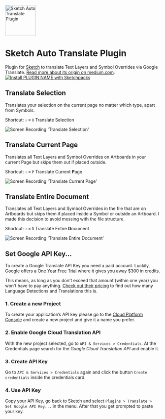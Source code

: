 <img src="https://github.com/symdesign/sketch-auto-translate/raw/master/Assets/logo%402x.png" width="100" height="100" alt="Sketch Auto Translate Plugin">
  
# Sketch Auto Translate Plugin
Plugin for [Sketch](https://www.sketchapp.com/) to translate Text Layers and Symbol Overrides via Google Translate. [Read more about its origin on medium.com](https://medium.com/@symdesign/sketch-auto-translate-plugin-2e0985766228).
[![Install PLUGIN NAME with Sketchpacks](http://sketchpacks-com.s3.amazonaws.com/assets/badges/sketchpacks-badge-install.png "Install Sketch Auto Translate with Sketchpacks")](https://www.sketchpacks.com/symdesign/sketch-auto-translate/install)


## Translate Selection
Translates your selection on the current page no matter which type, apart from Symbols.

Shortcut: `⇧` `⌘` `X` Translate Selection

<img src="https://raw.githubusercontent.com/symdesign/sketch-auto-translate/master/Assets/TranslateSelection.gif" alt="Screen Recording 'Translate Selection'" >


## Translate Current Page
Translates all Text Layers and Symbol Overrides on Artboards in your current Page but skips them out if placed outside.

Shortcut: `⇧` `⌘` `P` Translate Current **P**age

<img src="https://raw.githubusercontent.com/symdesign/sketch-auto-translate/master/Assets/TranslatePage.gif" alt="Screen Recording 'Translate Current Page'" >

## Translate Entire Document
Translates all Text Layers and Symbol Overrides in the file that are on Artboards but skips them if placed inside a Symbol or outside an Artboard. I made this decision to avoid messing with the file structure.

Shortcut: `⇧` `⌘` `D` Translate Entire **D**ocument

<img src="https://raw.githubusercontent.com/symdesign/sketch-auto-translate/master/Assets/TranslateEntireDocument.gif" alt="Screen Recording 'Translate Entire Document'" >


## Set Google API Key...
To create a Google Translate API Key you need a paid account. Luckily, Google offers a [One Year Free Trial](https://console.cloud.google.com/freetrial) where it gives you away $300 in credits. 

This means, as long as you don't exceed that amount (within one year) you won't have to pay anything. [Check out their pricing](https://cloud.google.com/translate/pricing) to find out how many Language Detections and Translations this is.


### 1. Create a new Project
To create your application’s API key please go to the [Cloud Platform Console](https://console.cloud.google.com/) and create a new project and give it a name you prefer.


### 2. Enable Google Cloud Translation API
With the new project selected, go to `API & Services > Credentials`.
At the Credentials page search for the *Google Cloud Translation API* and enable it.


### 3. Create API Key
Go to `API & Services > Credentials` again and click the button `Create credentials` inside the credentials card.


### 4. Use API Key

Copy your API Key, go back to Sketch and select `Plugins > Translate > Set Google API Key...` in the menu. After that you get prompted to paste your key.